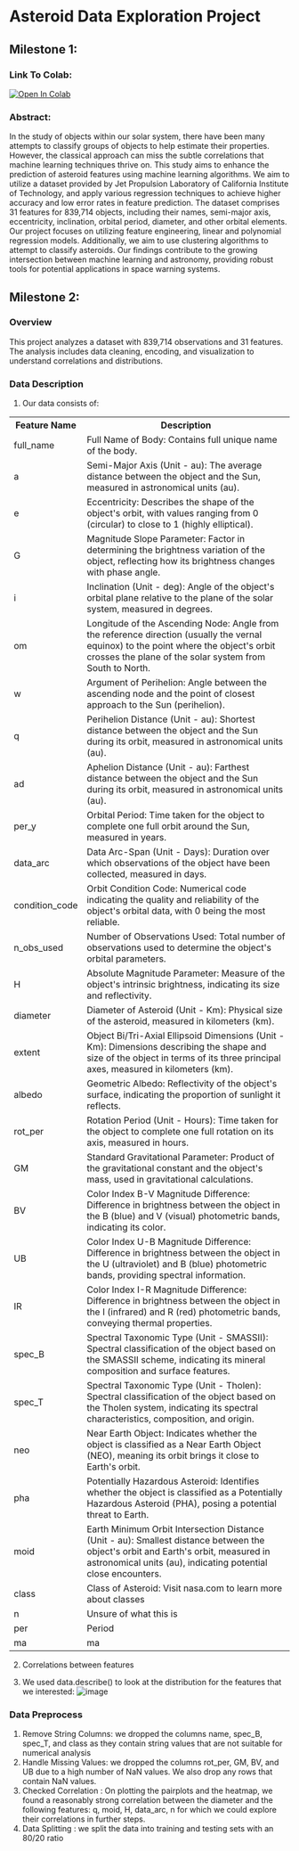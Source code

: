 # Asteroid Data Exploration Project

## Milestone 1:
### Link To Colab:
<a target="_blank" href="https://colab.research.google.com/github/harshilxd/Asteroid-Feature-Prediction/blob/main/source/Exploring_Asteroid_Dataset.ipynb">
  <img src="https://colab.research.google.com/assets/colab-badge.svg" alt="Open In Colab"/>
</a>

### Abstract:
In the study of objects within our solar system, there have been many attempts to classify groups of objects to help estimate their properties. However, the classical approach can miss the subtle correlations that machine learning techniques thrive on. This study aims to enhance the prediction of asteroid features using machine learning algorithms. We aim to utilize a dataset provided by Jet Propulsion Laboratory of California Institute of Technology, and apply various regression techniques to achieve higher accuracy and low error rates in feature prediction. The dataset comprises 31 features for 839,714 objects, including their names, semi-major axis, eccentricity, inclination, orbital period, diameter, and other orbital elements. Our project focuses on utilizing feature engineering, linear and polynomial regression models. Additionally, we aim to use clustering algorithms to attempt to classify asteroids. Our findings contribute to the growing intersection between machine learning and astronomy, providing robust tools for potential applications in space warning systems.

## Milestone 2:
### Overview
This project analyzes a dataset with 839,714 observations and 31 features. The analysis includes data cleaning, encoding, and visualization to understand correlations and distributions. 

### Data Description
1. Our data consists of: 
<table>
  <tr>
    <th>Feature Name</th>
    <th>Description</th>
  </tr>
  <tr>
    <td>full_name</td>
    <td>Full Name of Body: Contains full unique name of the body.</td>
  </tr>
  <tr>
    <td>a</td>
    <td>Semi-Major Axis (Unit - au): The average distance between the object and the Sun, measured in astronomical units (au).</td>
  </tr>
  <tr>
    <td>e</td>
    <td>Eccentricity: Describes the shape of the object's orbit, with values ranging from 0 (circular) to close to 1 (highly elliptical).</td>
  </tr>
  <tr>
    <td>G</td>
    <td>Magnitude Slope Parameter: Factor in determining the brightness variation of the object, reflecting how its brightness changes with phase angle.</td>
  </tr>
  <tr>
    <td>i</td>
    <td>Inclination (Unit - deg): Angle of the object's orbital plane relative to the plane of the solar system, measured in degrees.</td>
  </tr>
  <tr>
    <td>om</td>
    <td>Longitude of the Ascending Node: Angle from the reference direction (usually the vernal equinox) to the point where the object's orbit crosses the plane of the solar system from South to North.</td>
  </tr>
  <tr>
    <td>w</td>
    <td>Argument of Perihelion: Angle between the ascending node and the point of closest approach to the Sun (perihelion).</td>
  </tr>
  <tr>
    <td>q</td>
    <td>Perihelion Distance (Unit - au): Shortest distance between the object and the Sun during its orbit, measured in astronomical units (au).</td>
  </tr>
  <tr>
    <td>ad</td>
    <td>Aphelion Distance (Unit - au): Farthest distance between the object and the Sun during its orbit, measured in astronomical units (au).</td>
  </tr>
  <tr>
    <td>per_y</td>
    <td>Orbital Period: Time taken for the object to complete one full orbit around the Sun, measured in years.</td>
  </tr>
  <tr>
    <td>data_arc</td>
    <td>Data Arc-Span (Unit - Days): Duration over which observations of the object have been collected, measured in days.</td>
  </tr>
  <tr>
    <td>condition_code</td>
    <td>Orbit Condition Code: Numerical code indicating the quality and reliability of the object's orbital data, with 0 being the most reliable.</td>
  </tr>
  <tr>
    <td>n_obs_used</td>
    <td>Number of Observations Used: Total number of observations used to determine the object's orbital parameters.</td>
  </tr>
  <tr>
    <td>H</td>
    <td>Absolute Magnitude Parameter: Measure of the object's intrinsic brightness, indicating its size and reflectivity.</td>
  </tr>
  <tr>
    <td>diameter</td>
    <td>Diameter of Asteroid (Unit - Km): Physical size of the asteroid, measured in kilometers (km).</td>
  </tr>
  <tr>
    <td>extent</td>
    <td>Object Bi/Tri-Axial Ellipsoid Dimensions (Unit - Km): Dimensions describing the shape and size of the object in terms of its three principal axes, measured in kilometers (km).</td>
  </tr>
  <tr>
    <td>albedo</td>
    <td>Geometric Albedo: Reflectivity of the object's surface, indicating the proportion of sunlight it reflects.</td>
  </tr>
  <tr>
    <td>rot_per</td>
    <td>Rotation Period (Unit - Hours): Time taken for the object to complete one full rotation on its axis, measured in hours.</td>
  </tr>
  <tr>
    <td>GM</td>
    <td>Standard Gravitational Parameter: Product of the gravitational constant and the object's mass, used in gravitational calculations.</td>
  </tr>
  <tr>
    <td>BV</td>
    <td>Color Index B-V Magnitude Difference: Difference in brightness between the object in the B (blue) and V (visual) photometric bands, indicating its color.</td>
  </tr>
  <tr>
    <td>UB</td>
    <td>Color Index U-B Magnitude Difference: Difference in brightness between the object in the U (ultraviolet) and B (blue) photometric bands, providing spectral information.</td>
  </tr>
  <tr>
    <td>IR</td>
    <td>Color Index I-R Magnitude Difference: Difference in brightness between the object in the I (infrared) and R (red) photometric bands, conveying thermal properties.</td>
  </tr>
  <tr>
    <td>spec_B</td>
    <td>Spectral Taxonomic Type (Unit - SMASSII): Spectral classification of the object based on the SMASSII scheme, indicating its mineral composition and surface features.</td>
  </tr>
  <tr>
    <td>spec_T</td>
    <td>Spectral Taxonomic Type (Unit - Tholen): Spectral classification of the object based on the Tholen system, indicating its spectral characteristics, composition, and origin.</td>
  </tr>
  <tr>
    <td>neo</td>
    <td>Near Earth Object: Indicates whether the object is classified as a Near Earth Object (NEO), meaning its orbit brings it close to Earth's orbit.</td>
  </tr>
  <tr>
    <td>pha</td>
    <td>Potentially Hazardous Asteroid: Identifies whether the object is classified as a Potentially Hazardous Asteroid (PHA), posing a potential threat to Earth.</td>
  </tr>
  <tr>
    <td>moid</td>
    <td>Earth Minimum Orbit Intersection Distance (Unit - au): Smallest distance between the object's orbit and Earth's orbit, measured in astronomical units (au), indicating potential close encounters.</td>
  </tr>
  <tr>
    <td>class</td>
    <td>Class of Asteroid: Visit nasa.com to learn more about classes</td>
  </tr>
  <tr>
    <td>n</td>
    <td>Unsure of what this is</td>
  </tr>
  <tr>
    <td>per</td>
    <td>Period</td>
  </tr>
  <tr>
    <td>ma</td>
    <td>ma</td>
  </tr>
</table>

2. Correlations between features

3. We used data.describe() to look at the distribution for the features that we interested: 
![image](https://github.com/user-attachments/assets/c1506d16-6e57-4fab-a8a0-98b7d3b5ddfa)


### Data Preprocess
1. Remove String Columns: we dropped the columns name, spec_B, spec_T, and class as they contain string values that are not suitable for numerical analysis
2. Handle Missing Values: we dropped the columns rot_per, GM, BV, and UB due to a high number of NaN values. We also drop any rows that contain NaN values.
3. Checked Correlation : On plotting the pairplots and the heatmap, we found a reasonably strong correlation between the diameter and the following features: q, moid, H, data_arc, n for which we could explore their correlations in further steps.
4. Data Splitting : we split the data into training and testing sets with an 80/20 ratio

